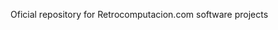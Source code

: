 Oficial repository for Retrocomputacion.com software projects

<!---
retrocomputacion/retrocomputacion is a ✨ special ✨ repository because its `README.md` (this file) appears on your GitHub profile.
You can click the Preview link to take a look at your changes.
--->
